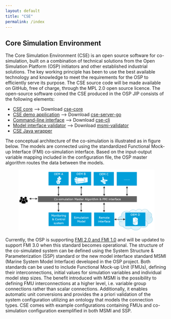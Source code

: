 ```yaml
---
layout: default
title: "CSE"
permalink: /index
---
```


## Core Simulation Environment
The Core Simulation Environment (CSE) is an open source software for co-simulation, built on a combination of technical solutions from the Open Simulation Platform (OSP) initiators and other established industrial solutions. The key working principle has been to use the best available technology and knowledge to meet the requirements for the OSP to efficiently serve its purpose. The CSE source code will be made available on GitHub, free of charge, through the MPL 2.0 open source licence.
The open-source software coined the CSE produced in the OSP JIP consists of the following elements:

- [CSE core](./cse-core/cse) --> Download [cse-core](https://github.com/open-simulation-platform/cse-core/releases)
- [CSE demo application](./cse-demo-app/cse-demo-app) --> Download [cse-server-go](https://github.com/open-simulation-platform/cse-server-go/releases)
- [Command-line interface](./cse-cli) --> Download [cse-cli](https://github.com/open-simulation-platform/cse-cli/releases)
- [Model interface validator](./model-interface-validator) --> Download [msmi-validator](https://github.com/open-simulation-platform/msmi-validator/releases)
- [CSE Java wrapper](./cse-java-wrapper)

The conceptual architecture of the co-simulation is illustrated as in figure below. The models are connected using the standardized Functional Mock-up Interface (FMI) co-simulation interface. Based on the input-output variable mapping included in the configuration file, the OSP master algorithm routes the data between the models. 

<figure>
<img src="/assets/img/cseFig1.png" width="500"> 
</figure>

Currently, the OSP is supporting [FMI 2.0 and FMI 1.0](https://fmi-standard.org/) and will be updated to support FMI 3.0 when this standard becomes operational. 
The structure of the co-simulated system can be defined using the System Structure & Parameterization (SSP) standard or the new model interface standard MSMI (Marine System Model Interface) developed in the OSP project. 
Both standards can be used to include Functional Mock-up Unit (FMUs), defining their interconnections, initial values for simulation variables and individual model step sizes. 
The benefit introduced with MSMI is the possibility to defining FMU interconnections at a higher level, i.e. variable group connections rather than scalar connections. 
Additionally, it enables automatic unit conversions and provides the a priori validation of the system configuration utilizing an ontology that models the connection types. 
CSE comes with example configurations containing FMUs and co-simulation configuration exemplified in both MSMI and SSP.
